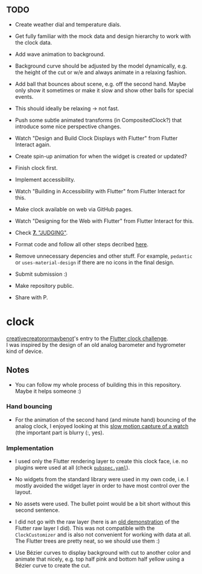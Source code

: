 ## TODO

 * Create weather dial and temperature dials.

 * Get fully familiar with the mock data and design hierarchy to work with the clock data.

 * Add wave animation to background.

 * Background curve should be adjusted by the model dynamically, e.g. the height of the cut or w/e and always animate in a relaxing fashion.

 * Add ball that bounces about scene, e.g. off the second hand. Maybe only show it sometimes or make it slow and show other balls for special events.

  * This should ideally be relaxing -> not fast.

 * Push some subtle animated transforms (in CompositedClock?) that introduce some nice perspective changes.

 * Watch "Design and Build Clock Displays with Flutter" from Flutter Interact again.

 * Create spin-up animation for when the widget is created or updated?

 * Finish clock first.

 * Implement accessibility.

  * Watch "Building in Accessibility with Flutter" from Flutter Interact for this.

 * Make clock available on web via GitHub pages.

  * Watch "Designing for the Web with Flutter" from Flutter Interact for this.

 * Check [**7.** "JUDGING"](https://docs.google.com/document/d/1ybyQCK8Sy7vrD9wuc6pbgwVkyrVZ7Rd_41r5NXGqlt8/edit?usp=sharing).

 * Format code and follow all other steps decribed [here](https://flutter.dev/clock#submissions).

 * Remove unnecessary depencies and other stuff. For example, `pedantic` or `uses-material-design` if there are no icons in the final design.

 * Submit submission :)

 * Make repository public.

 * Share with P.

# clock

[creativecreatorormaybenot](https://github.com/creativecreatorormaybenot)'s entry to the [Flutter clock challenge](https://flutter.dev/clock).  
I was inspired by the design of an old analog barometer and hygrometer kind of device.

## Notes

 * You can follow my whole process of building this in this repository. Maybe it helps someone :)

### Hand bouncing

 * For the animation of the second hand (and minute hand) bouncing of the analog clock, I enjoyed looking at this [slow motion capture of a watch](https://youtu.be/tyl7-gHRBX8?t=29) (the important part is blurry (:, yes).

### Implementation

 * I used only the Flutter rendering layer to create this clock face, i.e. no plugins were used at all (check [`pubspec.yaml`](https://github.com/creativecreatorormaybenot/clock/blob/master/gdr_clock/pubspec.yaml)).

 * No widgets from the standard library were used in my own code, i.e. I mostly avoided the widget layer in order to have most control over the layout.

 * No assets were used. The bullet point would be a bit short without this second sentence.

 * I did not go with the raw layer (here is an [old demonstration](https://github.com/creativecreatorormaybenot/pong) of the Flutter raw layer I did). This was not compatible with the `ClockCustomizer` and is also not convenient for working with data at all. The Flutter trees are pretty neat, so we should use them :)

 * Use Bézier curves to display background with cut to another color and animate that nicely, e.g. top half pink and bottom half yellow using a Bézier curve to create the cut.